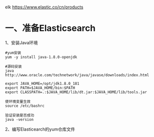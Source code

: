 elk       https://www.elastic.co/cn/products 

# 一、准备Elasticsearch

1、安装Java环境
```
#yum安装
yum -y install java-1.8.0-openjdk

#源码安装
java   http://www.oracle.com/technetwork/java/javase/downloads/index.html 

export JAVA_HOME=/opt/jdk1.8.0_181
export PATH=$JAVA_HOME/bin:$PATH
export CLASSPATH=.:$JAVA_HOME/lib/dt.jar:$JAVA_HOME/lib/tools.jar

使环境变量生效
source /etc/bashrc

验证安装是否成功
java -version
```


2、编写Elasticearch的yum仓库文件

